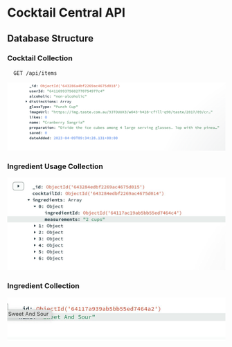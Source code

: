 # Cocktail Central API

## Database Structure

### Cocktail Collection
```http
  GET /api/items
```


![Cocktail](./cocktail.png)


### Ingredient Usage Collection
![Ingredient Usage](./ingredient_usage.jpg)


### Ingredient Collection
![Ingredients](./ingredients.jpg)

